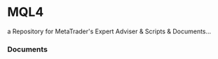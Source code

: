 # MQL4
a Repository for MetaTrader's Expert Adviser &amp; Scripts &amp; Documents...

### Documents
